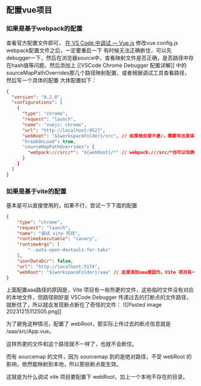 ## 配置vue项目

### 如果是基于webpack的配置

查看官方配置文件即可，
[在 VS Code 中调试 — Vue.js](https://v2.cn.vuejs.org/v2/cookbook/debugging-in-vscode.html)
修改vue.config.js webpack配置文件之后，一定要重启一下
有时候无法正确断住，可以先debugger一下，然后在浏览器source中，查看映射文件是否正确，是否路径中存在hash值等问题，然后添加上 [[VSCode Chrome Debugger 配置详解]]
中的sourceMapPathOverrides那几个路径映射配置，或者根据调试工具查看路径，然后写一个具体的配置
大体配置如下：
```json
{
  "version": "0.2.0",
  "configurations": [
    {
      "type": "chrome",
      "request": "launch",
      "name": "vuejs: chrome",
      "url": "http://localhost:9527",
      "webRoot": "${workspaceFolder}/src", // 如果根目录不是/，需要写出具体的根目录，比如${workspaceFolder}/mobile/js/
      "breakOnLoad": true,
      "sourceMapPathOverrides": {
        "webpack:///src/*": "${webRoot}/*" // webpack:///src/*也可以切换成webpack://项目名/src/*，如果未成功断点，可以试试这个
      }
    }
  ]
}
```

### 如果是基于vite的配置
基本是可以直接使用的，如果不行，尝试一下下面的配置
```json
{
    "type": "chrome",
    "request": "launch",
    "name": "调试 vite 项目",
    "runtimeExecutable": "canary",
    "runtimeArgs": [
        "--auto-open-devtools-for-tabs"
    ],
    "userDataDir": false,
    "url": "http://localhost:5174",
    "webRoot": "${workspaceFolder}/aaa" // 这里添加aaa是因为，Vite 项目有一些热更的文件，这些临时文件没有对应的本地文件，但路径刚好是 VSCode Debugger 传递过去的打断点的文件路径，就断住了，所以你就会发现断点断在了奇怪的文件：
}

```

上面配置aaa路径的原因是，Vite 项目有一些热更的文件，这些临时文件没有对应的本地文件，但路径刚好是 VSCode Debugger 传递过去的打断点的文件路径，就断住了，所以就会发现断点断在了奇怪的文件：
![[Pasted image 20231215112505.png]]


为了避免这种情况，配置了 webRoot，那实际上传过去的断点信息就是 /aaa/src/App.vue。

这样热更的文件和这个路径就不一样了，也就不会断住。

而有 sourcemap 的文件，因为 sourcemap 到的是绝对路径，不受 webRoot 的影响，依然能映射到本地，所以那些断点能生效。

这就是为什么调试 vite 项目要配置下 webRoot，加上一个本地不存在的目录。